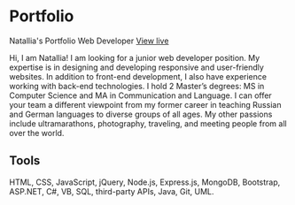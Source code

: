 # Portfolio
Natallia's Portfolio Web Developer
<a href='https://natalliaa.github.io/'>View live</a>
<p>Hi, I am Natallia! I am looking for a junior web developer position. My expertise is in designing and developing responsive and user-friendly websites. In addition to front-end development, I also have experience working with back-end technologies. I hold 2 Master’s degrees: MS in Computer Science and MA in Communication and Language. I can offer your team a different viewpoint from my former career in teaching Russian and German languages to diverse groups of all ages. My other passions include ultramarathons, photography, traveling, and meeting people from all over the world.

<h2>Tools</h2>
<p>HTML, CSS, JavaScript, jQuery, Node.js, Express.js, MongoDB, Bootstrap, ASP.NET, C#, VB, SQL, third-party APIs, Java, Git, UML.</p>

